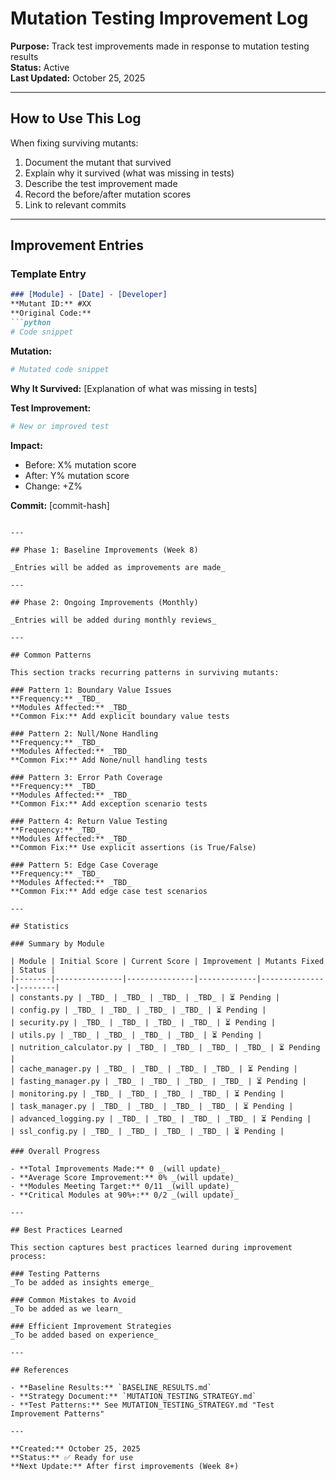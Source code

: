 # Mutation Testing Improvement Log
**Purpose:** Track test improvements made in response to mutation testing results  
**Status:** Active  
**Last Updated:** October 25, 2025

---

## How to Use This Log

When fixing surviving mutants:
1. Document the mutant that survived
2. Explain why it survived (what was missing in tests)
3. Describe the test improvement made
4. Record the before/after mutation scores
5. Link to relevant commits

---

## Improvement Entries

### Template Entry
```markdown
### [Module] - [Date] - [Developer]
**Mutant ID:** #XX
**Original Code:**
```python
# Code snippet
```

**Mutation:**
```python
# Mutated code snippet
```

**Why It Survived:**
[Explanation of what was missing in tests]

**Test Improvement:**
```python
# New or improved test
```

**Impact:**
- Before: X% mutation score
- After: Y% mutation score
- Change: +Z%

**Commit:** [commit-hash]
```

---

## Phase 1: Baseline Improvements (Week 8)

_Entries will be added as improvements are made_

---

## Phase 2: Ongoing Improvements (Monthly)

_Entries will be added during monthly reviews_

---

## Common Patterns

This section tracks recurring patterns in surviving mutants:

### Pattern 1: Boundary Value Issues
**Frequency:** _TBD_  
**Modules Affected:** _TBD_  
**Common Fix:** Add explicit boundary value tests

### Pattern 2: Null/None Handling
**Frequency:** _TBD_  
**Modules Affected:** _TBD_  
**Common Fix:** Add None/null handling tests

### Pattern 3: Error Path Coverage
**Frequency:** _TBD_  
**Modules Affected:** _TBD_  
**Common Fix:** Add exception scenario tests

### Pattern 4: Return Value Testing
**Frequency:** _TBD_  
**Modules Affected:** _TBD_  
**Common Fix:** Use explicit assertions (is True/False)

### Pattern 5: Edge Case Coverage
**Frequency:** _TBD_  
**Modules Affected:** _TBD_  
**Common Fix:** Add edge case test scenarios

---

## Statistics

### Summary by Module

| Module | Initial Score | Current Score | Improvement | Mutants Fixed | Status |
|--------|---------------|---------------|-------------|---------------|--------|
| constants.py | _TBD_ | _TBD_ | _TBD_ | _TBD_ | ⏳ Pending |
| config.py | _TBD_ | _TBD_ | _TBD_ | _TBD_ | ⏳ Pending |
| security.py | _TBD_ | _TBD_ | _TBD_ | _TBD_ | ⏳ Pending |
| utils.py | _TBD_ | _TBD_ | _TBD_ | _TBD_ | ⏳ Pending |
| nutrition_calculator.py | _TBD_ | _TBD_ | _TBD_ | _TBD_ | ⏳ Pending |
| cache_manager.py | _TBD_ | _TBD_ | _TBD_ | _TBD_ | ⏳ Pending |
| fasting_manager.py | _TBD_ | _TBD_ | _TBD_ | _TBD_ | ⏳ Pending |
| monitoring.py | _TBD_ | _TBD_ | _TBD_ | _TBD_ | ⏳ Pending |
| task_manager.py | _TBD_ | _TBD_ | _TBD_ | _TBD_ | ⏳ Pending |
| advanced_logging.py | _TBD_ | _TBD_ | _TBD_ | _TBD_ | ⏳ Pending |
| ssl_config.py | _TBD_ | _TBD_ | _TBD_ | _TBD_ | ⏳ Pending |

### Overall Progress

- **Total Improvements Made:** 0 _(will update)_
- **Average Score Improvement:** 0% _(will update)_
- **Modules Meeting Target:** 0/11 _(will update)_
- **Critical Modules at 90%+:** 0/2 _(will update)_

---

## Best Practices Learned

This section captures best practices learned during improvement process:

### Testing Patterns
_To be added as insights emerge_

### Common Mistakes to Avoid
_To be added as we learn_

### Efficient Improvement Strategies
_To be added based on experience_

---

## References

- **Baseline Results:** `BASELINE_RESULTS.md`
- **Strategy Document:** `MUTATION_TESTING_STRATEGY.md`
- **Test Patterns:** See MUTATION_TESTING_STRATEGY.md "Test Improvement Patterns"

---

**Created:** October 25, 2025  
**Status:** ✅ Ready for use  
**Next Update:** After first improvements (Week 8+)
